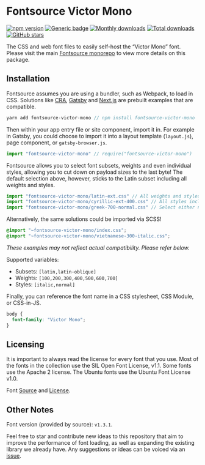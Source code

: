 # Fontsource Victor Mono
[![npm version](https://badge.fury.io/js/fontsource-victor-mono.svg)](https://www.npmjs.com/package/fontsource-victor-mono) [![Generic badge](https://img.shields.io/badge/fontsource-passing-brightgreen)](https://github.com/DecliningLotus/fontsource) [![Monthly downloads](https://badgen.net/npm/dm/fontsource-victor-mono)](https://github.com/DecliningLotus/fontsource) [![Total downloads](https://badgen.net/npm/dt/fontsource-victor-mono)](https://github.com/DecliningLotus/fontsource) [![GitHub stars](https://img.shields.io/github/stars/DecliningLotus/fontsource.svg?style=social&label=Star)](https://GitHub.com/DecliningLotus/fontsource/stargazers/)

The CSS and web font files to easily self-host the “Victor Mono” font. Please visit the main [Fontsource monorepo](https://github.com/DecliningLotus/fontsource) to view more details on this package.

## Installation

Fontsource assumes you are using a bundler, such as Webpack, to load in CSS. Solutions like [CRA](https://create-react-app.dev/), [Gatsby](https://www.gatsbyjs.org/) and [Next.js](https://nextjs.org/) are prebuilt examples that are compatible.

```javascript
yarn add fontsource-victor-mono // npm install fontsource-victor-mono
```

Then within your app entry file or site component, import it in. For example in Gatsby, you could choose to import it into a layout template (`layout.js`), page component, or `gatsby-browser.js`.

```javascript
import "fontsource-victor-mono" // require("fontsource-victor-mono")
```

Fontsource allows you to select font subsets, weights and even individual styles, allowing you to cut down on payload sizes to the last byte! The default selection above, however, sticks to the Latin subset including all weights and styles.

```javascript
import "fontsource-victor-mono/latin-ext.css" // All weights and styles included.
import "fontsource-victor-mono/cyrillic-ext-400.css" // All styles included.
import "fontsource-victor-mono/greek-700-normal.css" // Select either normal or italic.
```

Alternatively, the same solutions could be imported via SCSS!

```scss
@import "~fontsource-victor-mono/index.css";
@import "~fontsource-victor-mono/vietnamese-300-italic.css";
```

_These examples may not reflect actual compatibility. Please refer below._

Supported variables:
- Subsets: `[latin,latin-oblique]`
- Weights: `[100,200,300,400,500,600,700]`
- Styles: `[italic,normal]`

Finally, you can reference the font name in a CSS stylesheet, CSS Module, or CSS-in-JS.

```css
body {
  font-family: "Victor Mono";
}
```

## Licensing 

It is important to always read the license for every font that you use.
Most of the fonts in the collection use the SIL Open Font License, v1.1. Some fonts use the Apache 2 license. The Ubuntu fonts use the Ubuntu Font License v1.0.

Font [Source](https://github.com/rubjo/victor-mono) and [License](https://github.com/rubjo/victor-mono/blob/master/LICENSE).

## Other Notes

Font version (provided by source): `v1.3.1`.

Feel free to star and contribute new ideas to this repository that aim to improve the performance of font loading, as well as expanding the existing library we already have. Any suggestions or ideas can be voiced via an [issue](https://github.com/DecliningLotus/fontsource/issues).

